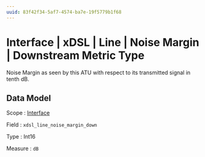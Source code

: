 ```yaml
---
uuid: 83f42f34-5af7-4574-ba7e-19f5779b1f68
---
```

# Interface | xDSL | Line | Noise Margin | Downstream Metric Type

Noise Margin as seen by this ATU with respect to its transmitted signal in tenth dB.

## Data Model

Scope
: [Interface](../../../../../scopes/interface.md)

Field
: `xdsl_line_noise_margin_down`

Type
: Int16

Measure
: `dB`
